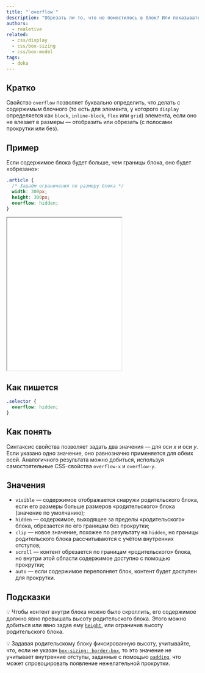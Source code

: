 ```yaml
---
title: "`overflow`"
description: "Обрезать ли то, что не поместилось в блок? Или показывать скролл?"
authors:
  - realetive
related:
  - css/display
  - css/box-sizing
  - css/box-model
tags:
  - doka
---
```


## Кратко

Свойство `overflow` позволяет буквально определить, что делать с содержимым блочного (то есть для элемента, у которого `display` определяется как `block`, `inline-block`, `flex` или `grid`) элемента, если оно не влезает в размеры — отобразить или обрезать (с полосами прокрутки или без).

## Пример

Если содержимое блока будет больше, чем границы блока, оно будет «обрезано»:

```css
.article {
  /* Задаём ограничения по размеру блока */
  width: 300px;
  height: 300px;
  overflow: hidden;
}
```

<iframe title="Разные виды скрытия" src="demos/every/" height="400"></iframe>

## Как пишется

```css
.selector {
  overflow: hidden;
}
```

## Как понять

Синтаксис свойства позволяет задать два значения — для оси _x_ и оси _y_. Если указано одно значение, оно равнозначно применяется для обеих осей. Аналогичного результата можно добиться, используя самостоятельные CSS-свойства `overflow-x` и `overflow-y`.

## Значения

- `visible` — содержимое отображается снаружи родительского блока, если его размеры больше размеров «родительского» блока (значение по умолчанию);
- `hidden` — содержимое, выходящее за пределы «родительского» блока, обрезается по его границам без прокрутки;
- `clip` — новое значение, похожее по результату на `hidden`, но границы родительского блока рассчитываются с учётом внутренних отступов;
- `scroll` — контент обрезается по границам «родительского» блока, но внутри этой области содержимое доступно с помощью прокрутки;
- `auto` — если содержимое переполняет блок, контент будет доступен для прокрутки.

## Подсказки

💡 Чтобы контент внутри блока можно было скроллить, его содержимое должно явно превышать высоту родительского блока. Этого можно добиться или явно задав ему [`height`](/css/height/), или ограничив высоту родительского блока.

💡 Задавая родительскому блоку фиксированную высоту, учитывайте, что, если не указан [`box-sizing: border-box`](/css/box-sizing/), то это значение не учитывает внутренние отступы, заданные с помощью [`padding`](/css/padding/), что может спровоцировать появление нежелательной прокрутки.
